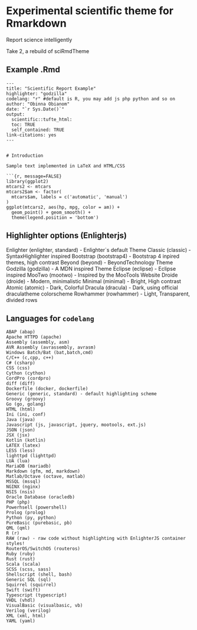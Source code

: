 # Experimental scientific theme for Rmarkdown
Report science intelligently

Take 2, a rebuild of sciRmdTheme


## Example .Rmd
```
---
title: "Scientific Report Example"
highlighter: "godzilla" 
codelang: "r" #default is R, you may add js php python and so on
author: "Obinna Obianom"
date: "`r Sys.Date()`"
output:
  scientific::tufte_html: 
  toc: TRUE
  self_contained: TRUE
link-citations: yes
---


# Introduction

Sample text implemented in LaTeX and HTML/CSS

```{r, message=FALSE}
library(ggplot2)
mtcars2 <- mtcars
mtcars2$am <- factor(
  mtcars$am, labels = c('automatic', 'manual')
)
ggplot(mtcars2, aes(hp, mpg, color = am)) +
  geom_point() + geom_smooth() +
  theme(legend.position = 'bottom')
```




## Highlighter options (Enlighterjs)


Enlighter (enlighter, standard) - Enlighter`s default Theme
Classic (classic) - SyntaxHighlighter inspired
Bootstrap (bootstrap4) - Bootstrap 4 inpired themes, high contrast
Beyond (beyond) - BeyondTechnology Theme
Godzilla (godzilla) - A MDN inspired Theme
Eclipse (eclipse) - Eclipse inspired
MooTwo (mootwo) - Inspired by the MooTools Website
Droide (droide) - Modern, minimalistic
Minimal (minimal) - Bright, High contrast
Atomic (atomic) - Dark, Colorful
Dracula (dracula) - Dark, using official draculatheme colorscheme
Rowhammer (rowhammer) - Light, Transparent, divided rows


## Languages for `codelang`
```
ABAP (abap)
Apache HTTPD (apache)
Assembly (assembly, asm)
AVR Assembly (avrassembly, avrasm)
Windows Batch/Bat (bat,batch,cmd)
C/C++ (c,cpp, c++)
C# (csharp)
CSS (css)
Cython (cython)
CordPro (cordpro)
diff (diff)
Dockerfile (docker, dockerfile)
Generic (generic, standard) - default highlighting scheme
Groovy (groovy)
Go (go, golang)
HTML (html)
Ini (ini, conf)
Java (java)
Javascript (js, javascript, jquery, mootools, ext.js)
JSON (json)
JSX (jsx)
Kotlin (kotlin)
LATEX (latex)
LESS (less)
lighttpd (lighttpd)
LUA (lua)
MariaDB (mariadb)
Markdown (gfm, md, markdown)
Matlab/Octave (octave, matlab)
MSSQL (mssql)
NGINX (nginx)
NSIS (nsis)
Oracle Database (oracledb)
PHP (php)
Powerhsell (powershell)
Prolog (prolog)
Python (py, python)
PureBasic (purebasic, pb)
QML (qml)
R (r)
RAW (raw) - raw code without highlighting with EnlighterJS container styles!
RouterOS/SwitchOS (routeros)
Ruby (ruby)
Rust (rust)
Scala (scala)
SCSS (scss, sass)
Shellscript (shell, bash)
Generic SQL (sql)
Squirrel (squirrel)
Swift (swift)
Typescript (typescript)
VHDL (vhdl)
VisualBasic (visualbasic, vb)
Verilog (verilog)
XML (xml, html)
YAML (yaml)
```
